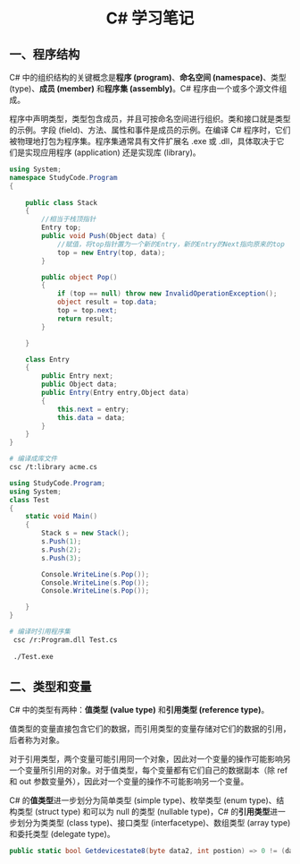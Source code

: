 
<center><h1>C# 学习笔记</h1></center>

## 一、程序结构

C# 中的组织结构的关键概念是**程序 (program)**、**命名空间 (namespace)**、类型 (type)、**成员 (member)** 和**程序集 (assembly)**。C# 程序由一个或多个源文件组成。

程序中声明类型，类型包含成员，并且可按命名空间进行组织。类和接口就是类型的示例。字段 (field)、方法、属性和事件是成员的示例。在编译 C# 程序时，它们被物理地打包为程序集。程序集通常具有文件扩展名 .exe 或 .dll，具体取决于它们是实现应用程序 (application) 还是实现库 (library)。

```c#
using System;
namespace StudyCode.Program
{
        
    public class Stack
    {
        //相当于栈顶指针
        Entry top;
        public void Push(Object data) {
            //赋值，将top指针置为一个新的Entry，新的Entry的Next指向原来的top
            top = new Entry(top, data);     
        }

        public object Pop()
        {
            if (top == null) throw new InvalidOperationException();
            object result = top.data;
            top = top.next;
            return result;
        }

    }

    class Entry
    {
        public Entry next;
        public Object data;
        public Entry(Entry entry,Object data)
        {
            this.next = entry;
            this.data = data;
        }
    }
}
```

```sh
# 编译成库文件
csc /t:library acme.cs
```



```c#
using StudyCode.Program;
using System;
class Test
{
    static void Main()
    {
        Stack s = new Stack();
        s.Push(1);
        s.Push(2);
        s.Push(3);

        Console.WriteLine(s.Pop());
        Console.WriteLine(s.Pop());
        Console.WriteLine(s.Pop());

    }
}
```

```sh
# 编译时引用程序集
 csc /r:Program.dll Test.cs
 
 ./Test.exe
```



## 二、类型和变量

C# 中的类型有两种：**值类型 (value type)** 和**引用类型 (reference type)**。

值类型的变量直接包含它们的数据，而引用类型的变量存储对它们的数据的引用，后者称为对象。

对于引用类型，两个变量可能引用同一个对象，因此对一个变量的操作可能影响另一个变量所引用的对象。对于值类型，每个变量都有它们自己的数据副本（除 ref 和 out 参数变量外），因此对一个变量的操作不可能影响另一个变量。

C# 的**值类型**进一步划分为简单类型 (simple type)、枚举类型 (enum type)、结构类型 (struct type) 和可以为 null 的类型 (nullable type)，C# 的**引用类型**进一步划分为类类型 (class type)、接口类型 (interfacetype)、数组类型 (array type) 和委托类型 (delegate type)。



```C#
public static bool Getdevicestate8(byte data2, int postion) => 0 != (data2 & (byte)(1 << postion));
```

